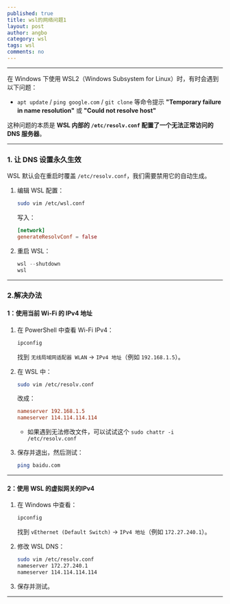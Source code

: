 ```yaml
---
published: true
title: wsl的网络问题1
layout: post
author: angbo
category: wsl
tags: wsl
comments: no
---
```


---
在 Windows 下使用 WSL2（Windows Subsystem for Linux）时，有时会遇到以下问题：

* `apt update` / `ping google.com` / `git clone` 等命令提示 **"Temporary failure in name resolution"** 或 **"Could not resolve host"**

这种问题的本质是 **WSL 内部的 `/etc/resolv.conf` 配置了一个无法正常访问的 DNS 服务器**。

---


### **1. 让 DNS 设置永久生效**

WSL 默认会在重启时覆盖 `/etc/resolv.conf`，我们需要禁用它的自动生成。

1. 编辑 WSL 配置：

   ```bash
   sudo vim /etc/wsl.conf
   ```

   写入：

   ```conf
   [network]
   generateResolvConf = false
   ```


3. 重启 WSL：

   ```powershell
   wsl --shutdown
   wsl
   ```
---

### **2.解决办法**

#### **1：使用当前 Wi-Fi 的 IPv4 地址**


1. 在 PowerShell 中查看 Wi-Fi IPv4：

   ```powershell
   ipconfig
   ```

   找到 `无线局域网适配器 WLAN` → `IPv4 地址`（例如 `192.168.1.5`）。

2. 在 WSL 中：

   ```bash
   sudo vim /etc/resolv.conf
   ```

   改成：

   ```conf
   nameserver 192.168.1.5
   nameserver 114.114.114.114

   ```
   * 如果遇到无法修改文件，可以试试这个 `sudo chattr -i /etc/resolv.conf` 

3. 保存并退出，然后测试：

   ```bash
   ping baidu.com
   ```

---

#### **2：使用 WSL 的虚拟网关的IPv4**

1. 在 Windows 中查看：

   ```powershell
   ipconfig
   ```

   找到 `vEthernet (Default Switch)` → `IPv4 地址`（例如 `172.27.240.1`）。

2. 修改 WSL DNS：

   ```bash
   sudo vim /etc/resolv.conf
   nameserver 172.27.240.1
   nameserver 114.114.114.114
   ```

3. 保存并测试。

---

